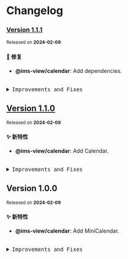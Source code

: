 # Changelog

### [Version&nbsp;1.1.1](https://github.com/eternallycyf/components/compare/@ims-view/calendar@1.1.0...@ims-view/calendar@1.1.1)

<sup>Released on **2024-02-09**</sup>

#### 🐛 修复

- **@ims-view/calendar**: Add dependencies.

<br/>

<details>
<summary><kbd>Improvements and Fixes</kbd></summary>

#### What's fixed

- **@ims-view/calendar**: Add dependencies ([f8baa4c](https://github.com/eternallycyf/components/commit/f8baa4c))

</details>

## [Version&nbsp;1.1.0](https://github.com/eternallycyf/components/compare/@ims-view/calendar@1.0.0...@ims-view/calendar@1.1.0)

<sup>Released on **2024-02-09**</sup>

#### ✨ 新特性

- **@ims-view/calendar**: Add Calendar.

<br/>

<details>
<summary><kbd>Improvements and Fixes</kbd></summary>

#### What's improved

- **@ims-view/calendar**: Add Calendar ([14fff6d](https://github.com/eternallycyf/components/commit/14fff6d))

</details>

## Version&nbsp;1.0.0

<sup>Released on **2024-02-09**</sup>

#### ✨ 新特性

- **@ims-view/calendar**: Add MiniCalendar.

<br/>

<details>
<summary><kbd>Improvements and Fixes</kbd></summary>

#### What's improved

- **@ims-view/calendar**: Add MiniCalendar ([6be604f](https://github.com/eternallycyf/components/commit/6be604f))

</details>
